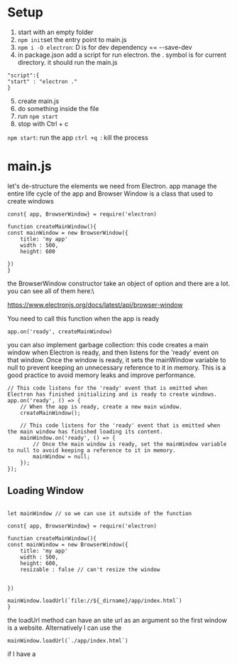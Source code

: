 # Setup
1. start with an empty folder
2. `npm init`set the entry point to main.js
3. `npm i -D electron`: D is for dev dependency == --save-dev
4. in package.json add a script for run electron. the . symbol is for current directory. it should run the main.js
```
"script":{
"start" : "electron ."
}

```
5. create main.js
6. do something inside the file
7. run `npm start`
8. stop with Ctrl + c

`npm start`: run the app
`ctrl +q `: kill the process


# main.js
let's de-structure the elements we need from Electron. app manage the entire life cycle of the app and Browser Window is a class that used to create windows
```
const{ app, BrowserWindow} = require('electron)

function createMainWindow(){
const mainWindow = new BrowserWindow({
	title: 'my app'
	width : 500,
	height: 600

})
}

```
the BrowserWindow constructor take an object of option and there are a lot. you can see all of them here:\

https://www.electronjs.org/docs/latest/api/browser-window

You need to call this function when the app is ready

```
app.on('ready', createMainWindow)
```

you can also implement garbage collection:
this code creates a main window when Electron is ready, and then listens for the 'ready' event on that window. Once the window is ready, it sets the mainWindow variable to null to prevent keeping an unnecessary reference to it in memory. This is a good practice to avoid memory leaks and improve performance.
 
```
// This code listens for the 'ready' event that is emitted when Electron has finished initializing and is ready to create windows.
app.on('ready', () => {
	// When the app is ready, create a new main window.
	createMainWindow();

	// This code listens for the 'ready' event that is emitted when the main window has finished loading its content.
	mainWindow.on('ready', () => {
		// Once the main window is ready, set the mainWindow variable to null to avoid keeping a reference to it in memory.
		mainWindow = null;
	});
});
```

## Loading Window

```

let mainWindow // so we can use it outside of the function

const{ app, BrowserWindow} = require('electron)

function createMainWindow(){
const mainWindow = new BrowserWindow({
	title: 'my app'
	width : 500,
	height: 600,
	resizable : false // can't resize the window


})

mainWindow.loadUrl(`file://${_dirname}/app/index.html`)
}

```


the loadUrl method can have an site url as an argument so the first window is a website.
Alternatively I can use the 
```
mainWindow.loadUrl(`./app/index.html`)

```
if I have a <title> in the HTML it will override the method's title definition

using the dev tool on the window we will see an error about security policy. It can be resolved by adding:
```
<meta http-equiv="Content-Security-Policy" content="script-src 'self` 'unsafe-inline">
``` 

## Customize the window
`backgroundColor: x`: change the background of the app
`resizable`: can you resize the window?
`title`: the title
`icon`: an icon for your app. follow by `'.assets/.....'`(create the assets folder)


# Platform & Environment check
checking which env. we are in (dev or production) or which platform we are in (OS: windows, mac , Linux). Why should I want to do it?
maybe i will do some things according to those conditions

## Checking environment
the value of the environment is found in `process.env.NODE_ENV`

```
//set env
process.env.NODE_ENV='development'
const isDev  = process.env.NODE_ENV ! == 'production ? true : false'
```
## Checking platform
the value of the platform is found in `process.platform`
you can console.log(process.platform) to see which platform you are at
```
const isMac  = process.platform ! == 'darwin ? true : false'
```

## Examples
how would you make the window resizable in dev env. but not resizable in production? you can make use of the isDev variable you have defined

`resizable : isDev? true : false`

this code is checking if all windows are closed and, if the platform is not macOS, it will quit the Electron app. This is because on macOS it is common for apps to keep running even when all windows are closed, whereas on other platforms it is more typical for the app to quit when all windows are closed.
```
// This code listens for the 'window-all-closed' event that is emitted when all windows are closed.
app.on('window-all-closed', () => {
	// If the current platform is not macOS (darwin), then the app should quit.
	if (process.platform !== 'darwin') {
		app.quit();
	}
});

```


# Useful Code
this code is checking if there are any windows currently open, and if not, it creates a new main window. This is typically used to ensure that the app has a main window available to the user, even if they have previously closed it. On macOS, this event is typically emitted when the user clicks on the app icon in the Dock, but on other platforms it may be emitted in other circumstances.
```
// This code listens for the 'activate' event that is emitted when the user clicks on the app icon (in the Dock on macOS).
app.on('activate', () => {
	// If there are no windows currently open, create a new main window.
	if (BrowserWindow.getAllWindows().length === 0) {
		createMainWindow(); // is the function you have created in this class
	}
});
```

# Hot Swap
used for hotswap and auto reload the server when you makes changes to the code instead of relaunching the app


### electron-reload
https://www.npmjs.com/package/electron-reload\

`npm install electron-reload`

```
'use strict';

const {app, BrowserWindow} = require('electron');

const electronReload = require('electron-reload')

// Standard stuff
app.on('ready', () => {
  let mainWindow = new BrowserWindow({width: 800, height: 600});

  mainWindow.loadUrl(`file://${__dirname}/index.html`);
  // the rest...
});

```

### Nodemon
it will reload the main process but not the window. To reload the window click on `Ctrl + r`
`npm i -D nodemon`: install nodemon
package.json : add the following script
```
"dev": "nodemon --exec electron ."

```
to run in this mode `npm run dev`